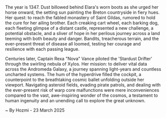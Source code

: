 
The year is 1347.  Dust billowed behind Elara's worn boots as she urged her horse onward, the setting sun painting the Breton countryside in fiery hues.  Her quest: to reach the fabled monastery of Saint Gildas, rumored to hold the cure for her ailing brother.  Each creaking cart wheel, each barking dog, each fleeting glimpse of a distant castle, represented a new challenge, a potential obstacle, and a sliver of hope in her perilous journey across a land teeming with both beauty and danger. Bandits, treacherous terrain, and the ever-present threat of disease all loomed, testing her courage and resilience with each passing league.

Centuries later, Captain Rexa "Nova" Vance piloted the 'Stardust Drifter' through the swirling nebula of Xylos. Her mission: to deliver vital data across the Andromeda Galaxy, a journey spanning light-years and countless uncharted systems. The hum of the hyperdrive filled the cockpit, a counterpoint to the breathtaking cosmic ballet unfolding outside her viewport.  Navigating asteroid fields, evading pirate patrols, and dealing with the ever-present risk of warp core malfunctions were mere inconveniences compared to the vast, awe-inspiring wonder of the cosmos, a testament to human ingenuity and an unending call to explore the great unknown.

~ By Hozmi - 23 March 2025
